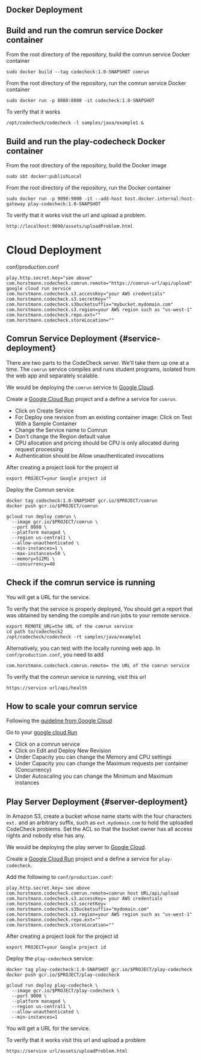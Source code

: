 Docker Deployment
-----------------


## Build and run the comrun service Docker container
From the root directory of the repository, build the comrun service Docker container
```
sudo docker build --tag codecheck:1.0-SNAPSHOT comrun
```
From the root directory of the repository, run the comrun service Docker container
```
sudo docker run -p 8080:8080 -it codecheck:1.0-SNAPSHOT
```
To verify that it works
```
/opt/codecheck/codecheck -l samples/java/example1 &
```


## Build and run the play-codecheck Docker container
From the root directory of the repository, build the Docker image
```
sudo sbt docker:publishLocal 
```
From the root directory of the repository, run the Docker container
```
sudo docker run -p 9090:9000 -it --add-host host.docker.internal:host-gateway play-codecheck:1.0-SNAPSHOT
```
To verify that it works visit the url and upload a problem.
```
http://localhost:9090/assets/uploadProblem.html
```




# Cloud Deployment



conf/production.conf


```
play.http.secret.key="see above"
com.horstmann.codecheck.comrun.remote="https://comrun-url/api/upload" google cloud run service
com.horstmann.codecheck.s3.accessKey="your AWS credentials"
com.horstmann.codecheck.s3.secretKey=""
com.horstmann.codecheck.s3bucketsuffix="mybucket.mydomain.com"
com.horstmann.codecheck.s3.region=your AWS region such as "us-west-1"
com.horstmann.codecheck.repo.ext=""
com.horstmann.codecheck.storeLocation=""
```

Comrun Service Deployment {#service-deployment}
-------------------------

There are two parts to the CodeCheck server. We\'ll take them up one at
a time. The `comrun` service compiles and runs student programs,
isolated from the web app and separately scalable.

We would be deploying the `comrun` service to [Google Cloud](https://cloud.google.com/).

Create a [Google Cloud Run](https://console.cloud.google.com/run?project) project and a define a service for `comrun`.

* Click on Create Service
* For Deploy one revision from an existing container image: Click on Test With a Sample Container
* Change the Service name to Comrun
* Don't change the Region default value
* CPU allocation and pricing should be CPU is only allocated during request processing
* Authentication should be Allow unauthenticated invocations



After creating a project look for the project id 
```
export PROJECT=your Google project id
```

Deploy the Comrun service
```
docker tag codecheck:1.0-SNAPSHOT gcr.io/$PROJECT/comrun
docker push gcr.io/$PROJECT/comrun

gcloud run deploy comrun \
  --image gcr.io/$PROJECT/comrun \
  --port 8080 \
  --platform managed \
  --region us-central1 \
  --allow-unauthenticated \
  --min-instances=1 \
  --max-instances=50 \
  --memory=512Mi \
  --concurrency=40
```

## Check if the comrun service is running

You will get a URL for the service.

To verify that the service is properly deployed, You should get a report that was obtained by sending the compile and run jobs to your remote service.
```
export REMOTE_URL=the URL of the comrun service
cd path to/codecheck2 
/opt/codecheck/codecheck -rt samples/java/example1
```


Alternatively, you can test with the locally running web app. In
`conf/production.conf`, you need to add

    com.horstmann.codecheck.comrun.remote= the URL of the comrun service
    
 
To verify that the comrun service is running, visit this url

```
https://service url/api/health
```


## How to scale your comrun service
Following the [guideline from Google Cloud](https://cloud.google.com/run/docs/about-instance-autoscaling)

Go to your [google cloud Run](https://console.cloud.google.com/run)

* Click on a comrun service
* Click on Edit and Deploy New Revision
* Under Capacity you can change the Memory and CPU settings
* Under Capacity you can change the Maximum requests per container (Concurrency)
* Under Autoscaling you can change the Minimum and Maximum instances
    

Play Server Deployment {#server-deployment}
----------------------

In Amazon S3, create a bucket whose name starts with the four characters `ext.` and an arbitrary suffix, such as `ext.mydomain.com` to hold
the uploaded CodeCheck problems. Set the ACL so that the bucket owner has all access rights and nobody else has any.

We would be deploying the play server to [Google Cloud](https://cloud.google.com/).

Create a [Google Cloud Run](https://console.cloud.google.com/run?project) project and a define a service for `play-codecheck`.

Add the following to `conf/production.conf`:

    play.http.secret.key= see above
    com.horstmann.codecheck.comrun.remote=comrun host URL/api/upload
    com.horstmann.codecheck.s3.accessKey= your AWS credentials
    com.horstmann.codecheck.s3.secretKey=
    com.horstmann.codecheck.s3bucketsuffix="mydomain.com"
    com.horstmann.codecheck.s3.region=your AWS region such as "us-west-1"
    com.horstmann.codecheck.repo.ext=""
    com.horstmann.codecheck.storeLocation=""

After creating a project look for the project id 
```
export PROJECT=your Google project id
```

Deploy the `play-codecheck` service:

    docker tag play-codecheck:1.0-SNAPSHOT gcr.io/$PROJECT/play-codecheck
    docker push gcr.io/$PROJECT/play-codecheck

    gcloud run deploy play-codecheck \
      --image gcr.io/$PROJECT/play-codecheck \
      --port 9000 \
      --platform managed \
      --region us-central1 \
      --allow-unauthenticated \
      --min-instances=1
      

You will get a URL for the service.

To verify that it works visit this url and upload a problem
```
https://service url/assets/uploadProblem.html
```
